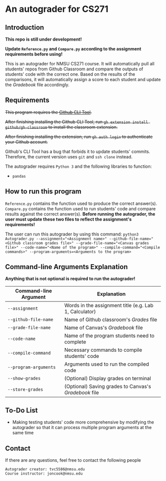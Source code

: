 # An autograder for CS271

## Introduction

**This repo is still under development!**

**Update `Reference.py` and `Compare.py` according to the assignment requirements before using!**

This is an autograder for NMSU CS271 course. It will automatically pull all students' repos from Github Classroom and compare the outputs of students' code with the correct one. Based on the results of the comparisons, it will automatically assign a score to each student and update the *Gradebook* file accordingly.

## Requirements

~~This program requires the [Github CLI Tool](https://github.com/cli/cli).~~

~~After finishing installing the Github CLI Tool, run `gh extension install github/gh-classroom` to install the classroom extension.~~

~~After finishing installing the extension, run `gh auth login` to authenticate your Github account.~~

Github's CLI Tool has a bug that forbids it to update students' commits. Therefore, the current version uses `git` and `ssh clone` instead.

The autograder requires `Python 3` and the following libraries to function:
- `pandas`

## How to run this program

`Reference.py` contains the function used to produce the correct answer(s). `Compare.py` contains the function used to run students' code and compare results against the correct answer(s). **Before running the autograder, the user must update these two files to reflect the assignment's requirements!**

The user can run this autograder by using this command: `python3 Autograder.py --assignment="<Assignment name>" --github-file-name="<Github classroom grades file>" --grade-file-name="<Canvas grades file>" --code-name="<Name of the program>" --compile-command="<Compile commands>" --program-arguments=<Arguments to the program>`

## Command-line Arguments Explanation

**Anything that is not optional is required to run the autograder!**

|Command-line Argument|Explanation                                               |
|---------------------|----------------------------------------------------------|
|`--assignment`       |Words in the assignment title (e.g. Lab 1, Calculator)    |
|`--github-file-name` |Name of Github classroom's *Grades* file                  |
|`--grade-file-name`  |Name of Canvas's *Gradebook* file                         |
|`--code-name`        |Name of the program students need to complete             |
|`--compile-command`  |Necessary commands to compile students' code              |
|`--program-arguments`|Arguments used to run the compiled code                   |
|`--show-grades`      |(Optional) Display grades on terminal                     |
|`--store-grades`     |(Optional) Saving grades to Canvas's *Gradebook* file     |

## To-Do List

- Making testing students' code more comprehensive by modifying the autograder so that it can process multiple program arguments at the same time

## Contact

If there are any questions, feel free to contact the following people

	Autograder creator: tvc5586@nmsu.edu
	Course instructor: joncook@nmsu.edu

